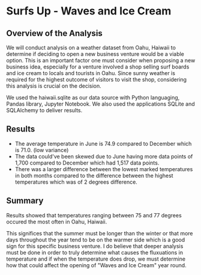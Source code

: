 # Surfs Up - Waves and Ice Cream

## Overview of the Analysis
We will conduct analysis on a weather dataset from Oahu, Haiwaii to determine if deciding to open a new business venture would be a viable option.  This is an important factor one must consider when proposing a new business idea, especially for a venture involved a shop selling surf boards and ice cream to locals and tourists in Oahu.  Since sunny weather is required for the highest outcome of visitors to visit the shop, considering this analysis is crucial on the decision.

We used the haiwaii.sqlite as our data source with Python languaging, Pandas library, Jupyter Notebook.  We also used the applications SQLite and SQLAlchemy to deliver results.

## Results
* The average temperature in June is 74.9 compared to December which is 71.0.  (low variance)
* The data could've been skewed due to June having more data points of 1,700 compared to December which had 1,517 data points.
* There was a larger difference between the lowest marked temperatures in both months compared to the difference between the highest temperatures which was of 2 degrees difference.  

## Summary
Results showed that temperatures ranging between 75 and 77 degrees occured the most often in Oahu, Haiwaii.

This significes that the summer must be longer than the winter or that more days throughout the year tend to be on the warmer side which is a good sign for this specific business venture.  I do believe that deeper analysis must be done in order to truly determine what causes the fluxuations in temperature and if when the temperature does drop, we must determine how that could affect the opening of "Waves and Ice Cream" year round.

